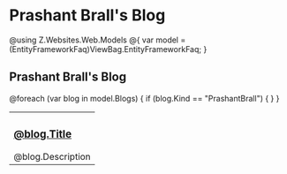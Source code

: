 # Prashant Brall's Blog

@using Z.Websites.Web.Models
@{
    var model = (EntityFrameworkFaq)ViewBag.EntityFrameworkFaq;
}

<h2>Prashant Brall's Blog</h2>

<table>
    <tbody>
        @foreach (var blog in model.Blogs)
        {
            if (blog.Kind == "PrashantBrall")
            {
                <tr>
                    <td>
                        <h3><a href="@blog.Url">@blog.Title</a></h3>
                        @blog.Description
                    </td>
                </tr>
            }
        }
    </tbody>
</table>
